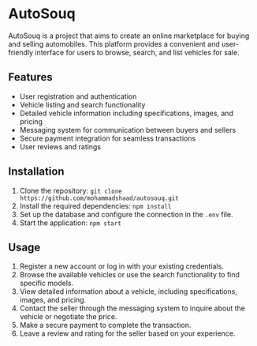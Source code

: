 # AutoSouq

AutoSouq is a project that aims to create an online marketplace for buying and selling automobiles. This platform provides a convenient and user-friendly interface for users to browse, search, and list vehicles for sale.

## Features

- User registration and authentication
- Vehicle listing and search functionality
- Detailed vehicle information including specifications, images, and pricing
- Messaging system for communication between buyers and sellers
- Secure payment integration for seamless transactions
- User reviews and ratings

## Installation

1. Clone the repository: `git clone https://github.com/mohammadshaad/autosouq.git`
2. Install the required dependencies: `npm install`
3. Set up the database and configure the connection in the `.env` file.
4. Start the application: `npm start`

## Usage

1. Register a new account or log in with your existing credentials.
2. Browse the available vehicles or use the search functionality to find specific models.
3. View detailed information about a vehicle, including specifications, images, and pricing.
4. Contact the seller through the messaging system to inquire about the vehicle or negotiate the price.
5. Make a secure payment to complete the transaction.
6. Leave a review and rating for the seller based on your experience.
